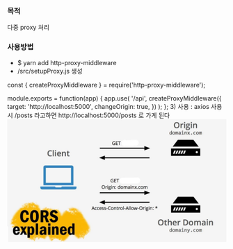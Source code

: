 ### 목적
다중 proxy 처리

### 사용방법
- $ yarn add http-proxy-middleware
- /src/setupProxy.js 생성

const { createProxyMiddleware } = require('http-proxy-middleware');

module.exports = function(app) {
app.use(
'/api',
createProxyMiddleware({
target: 'http://localhost:5000',
changeOrigin: true,
})
);
}; 3) 사용
: axios 사용시 /posts 라고하면 http://localhost:5000/posts 로 가게 된다
![](2023-02-11-22-29-43.png)
